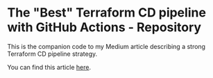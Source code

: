 # The "Best" Terraform CD pipeline with GitHub Actions - Repository

This is the companion code to my Medium article describing a strong Terraform CD pipeline strategy.

You can find this article [here](https://medium.com/@gallaghersam95).